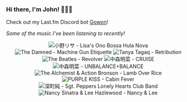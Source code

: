 ### Hi there, I'm John! 🏄🏻‍♂️

Check out my Last.fm Discord bot [Gowon](http://gowon.ca)!

_Some of the music I've been listening to recently!_


<!-- lastfm -->
<p align="center"><img src="https://lastfm.freetls.fastly.net/i/u/64s/83a3cab0fa87259c844e5547810e2f8b.jpg" title="小野リサ - Lisa's Ono Bossa Hula Nova"> <img src="https://lastfm.freetls.fastly.net/i/u/64s/84dcad35636698ad15d9bac152776d14.png" title="The Damned - Machine Gun Etiquette"> <img src="https://lastfm.freetls.fastly.net/i/u/64s/b93d17c76edaafea3e1e2ec2a7fd7450.jpg" title="Tanya Tagaq - Retribution"> <img src="https://lastfm.freetls.fastly.net/i/u/64s/deaec2d4735bea0d1c45fc75261624ae.jpg" title="The Beatles - Revolver"> <img src="https://lastfm.freetls.fastly.net/i/u/64s/523c22bfcf22c576a421ea06a40af8cc.jpg" title="中森明菜 - CRUISE"> <img src="https://lastfm.freetls.fastly.net/i/u/64s/a3fc271b37b6d9fe585f6045556a6c40.jpg" title="中森明菜 - UNBALANCE+BALANCE"> <img src="https://lastfm.freetls.fastly.net/i/u/64s/4f6c7379ab42b84353fee18f4fba1033.jpg" title="The Alchemist & Action Bronson - Lamb Over Rice"> <img src="https://lastfm.freetls.fastly.net/i/u/64s/9c8cb4c3f2d8dfba29cc5610fd308151.jpg" title="PURPLE KISS - Cabin Fever"> <img src="https://lastfm.freetls.fastly.net/i/u/64s/399bd151abb418be9de415cdd0f1a920.jpg" title="深町純 - Sgt. Peppers Lonely Hearts Club Band"> <img src="https://lastfm.freetls.fastly.net/i/u/64s/a100e2be8ea748ca33a81c6edb5e418d.jpg" title="Nancy Sinatra & Lee Hazlewood - Nancy & Lee"> </p>
